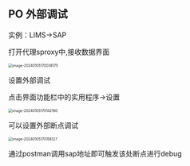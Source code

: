 ## PO 外部调试

实例：LIMS->SAP

打开代理sproxy中,接收数据界面

<img src="/Users/miwenbo/Library/Application Support/typora-user-images/image-20240105170036175.png" alt="image-20240105170036175" style="zoom: 50%;" />

设置外部调试

点击界面功能栏中的实用程序->设置

<img src="/Users/miwenbo/Library/Application Support/typora-user-images/image-20240105170142160.png" alt="image-20240105170142160" style="zoom:50%;" />

可以设置外部断点调试

<img src="/Users/miwenbo/Library/Application Support/typora-user-images/image-20240105170158127.png" alt="image-20240105170158127" style="zoom:50%;" />

通过postman调用sap地址即可触发该处断点进行debug



